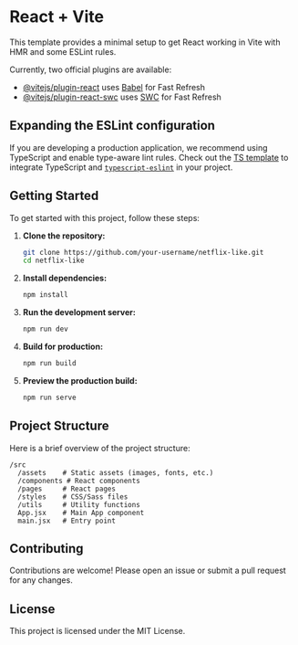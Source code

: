 # React + Vite

This template provides a minimal setup to get React working in Vite with HMR and some ESLint rules.

Currently, two official plugins are available:

- [@vitejs/plugin-react](https://github.com/vitejs/vite-plugin-react/blob/main/packages/plugin-react/README.md) uses [Babel](https://babeljs.io/) for Fast Refresh
- [@vitejs/plugin-react-swc](https://github.com/vitejs/vite-plugin-react-swc) uses [SWC](https://swc.rs/) for Fast Refresh

## Expanding the ESLint configuration

If you are developing a production application, we recommend using TypeScript and enable type-aware lint rules. Check out the [TS template](https://github.com/vitejs/vite/tree/main/packages/create-vite/template-react-ts) to integrate TypeScript and [`typescript-eslint`](https://typescript-eslint.io) in your project.
## Getting Started

To get started with this project, follow these steps:

1. **Clone the repository:**
    ```sh
    git clone https://github.com/your-username/netflix-like.git
    cd netflix-like
    ```

2. **Install dependencies:**
    ```sh
    npm install
    ```

3. **Run the development server:**
    ```sh
    npm run dev
    ```

4. **Build for production:**
    ```sh
    npm run build
    ```

5. **Preview the production build:**
    ```sh
    npm run serve
    ```

## Project Structure

Here is a brief overview of the project structure:

```
/src
  /assets    # Static assets (images, fonts, etc.)
  /components # React components
  /pages     # React pages
  /styles    # CSS/Sass files
  /utils     # Utility functions
  App.jsx    # Main App component
  main.jsx   # Entry point
```

## Contributing

Contributions are welcome! Please open an issue or submit a pull request for any changes.

## License

This project is licensed under the MIT License.